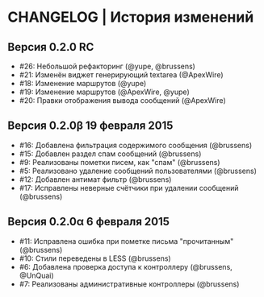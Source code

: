 CHANGELOG | История изменений
===================
Версия 0.2.0 RC
-------------------------------------
- #26: Небольшой рефакторинг (@yupe, @brussens)
- #21: Изменён виджет генерирующий textarea (@ApexWire)
- #18: Изменение маршрутов (@yupe)
- #19: Изменение маршрутов (@ApexWire, @yupe)
- #20: Правки отображения вывода сообщений (@ApexWire)

Версия 0.2.0β 19 февраля 2015
-------------------------------------
- #16: Добавлена фильтрация содержимого сообщения (@brussens)
- #15: Добавлен раздел спам сообщений (@brussens)
- #9: Реализованы пометки писем, как "спам" (@brussens)
- #5: Реализовано удаление сообщений пользователями (@brussens)
- #12: Добавлен антимат фильтр (@brussens)
- #17: Исправлены неверные счётчики при удалении сообщений (@brussens)

Версия 0.2.0α 6 февраля 2015
-------------------------------------
- #11: Исправлена ошибка при пометке письма "прочитанным" (@brussens)
- #10: Стили переведены в LESS (@brussens)
- #6: Добавлена проверка доступа к контроллеру (@brussens, @UnQuai)
- #7: Реализованы административные контроллеры (@brussens)